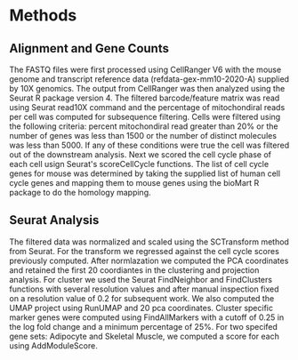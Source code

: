# Methods

## Alignment and Gene Counts

The FASTQ files were first processed using CellRanger V6 with the mouse genome and transcript reference data (refdata-gex-mm10-2020-A) supplied by 10X genomics. The output from CellRanger was then analyzed using the Seurat R package version 4. The filtered barcode/feature matrix was read using Seurat read10X command and the percentage of mitochondiral reads per cell was computed for subsequence filtering. Cells were filtered using the following criteria: percent mitochondiral read greater than 20% or the number of genes was less than 1500 or the number of distinct molecules was less than 5000. If any of these conditions were true the cell was filtered out of the downstream analysis. Next we scored the cell cycle phase of each cell usign Seurat's scoreCellCycle functions. The list of cell cycle genes for mouse was determined by taking the supplied list of human cell cycle genes and mapping them to mouse genes using the bioMart R package to do the homology mapping.

## Seurat Analysis

The filtered data was normalized and scaled using the SCTransform method from Seurat. For the transform we regressed against the cell cycle scores previously computed. After normlazation we computed the PCA coordinates and retained the first 20 coordiantes in the clustering and projection analysis. For cluster we used the Seurat FindNeighbor and FindClusters functions with several resolution values and after manual inspection fixed on a resolution value of 0.2 for subsequent work. We also computed the UMAP project using RunUMAP and 20 pca coordinates. Cluster specific marker genes were computed using FindAllMarkers with a cutoff of 0.25 in the log fold change and a minimum percentage of 25%. For two specifed gene sets: Adipocyte and Skeletal Muscle, we computed a score for each using AddModuleScore.

